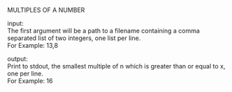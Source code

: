 MULTIPLES OF A NUMBER

input:<br />
The first argument will be a path to a filename containing a comma separated list of two integers, one list per line. <br />
For Example: 13,8

output:<br />
Print to stdout, the smallest multiple of n which is greater than or equal to x, one per line.<br />
For Example: 16